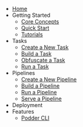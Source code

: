 - [Home](/)
- Getting Started
  - [Core Concepts](phase1/getting-started/01-core-concepts.md)
  - [Quick Start](phase1/getting-started/02-quick-start.md)
  - [Tutorials](phase1/getting-started/03-tutorials.md)
- Tasks
  - [Create a New Task](phase1/tasks/01-create-a-new-task.md)
  - [Build a Task](phase1/tasks/02-build-a-task.md)
  - [Obfuscate a Task](phase1/tasks/03-obfuscate-a-task.md)
  - [Run a Task](phase1/tasks/04-run-a-task.md)
- Pipelines
  - [Create a New Pipeline](phase1/pipelines/01-create-a-new-pipeline.md)
  - [Build a Pipeline](phase1/pipelines/02-build-a-pipeline.md)
  - [Run a Pipeline](phase1/pipelines/03-run-a-pipeline.md)
  - [Serve a Pipeline](phase1/pipelines/04-serve-a-pipeline.md)
- Deployment
- Features
  - [Podder CLI](phase1/features/01-podder-cli.md)